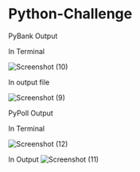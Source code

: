 # Python-Challenge
PyBank Output

  In Terminal
  
   ![Screenshot (10)](https://user-images.githubusercontent.com/49598347/58926753-db99e300-8711-11e9-8427-aa7104fd02ac.png)
  
  
  In output file
  
      
![Screenshot (9)](https://user-images.githubusercontent.com/49598347/58926721-bf964180-8711-11e9-9bfe-f5a14799f94e.png)


PyPoll Output

In Terminal


![Screenshot (12)](https://user-images.githubusercontent.com/49598347/59007166-e96f6700-87ea-11e9-84e6-7aa8c0a6d0bf.png)
 







In Output
![Screenshot (11)](https://user-images.githubusercontent.com/49598347/59006887-ca240a00-87e9-11e9-8b08-e8fb3e683ebd.png)


  

     
        
        
